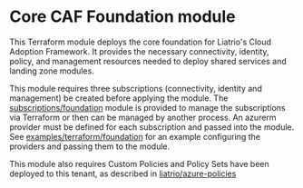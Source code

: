 # Core CAF Foundation module

This Terraform module deploys the core foundation for Liatrio's Cloud Adoption Framework. It provides the necessary connectivity, identity, policy, and management resources needed to deploy shared services and landing zone modules.

This module requires three subscriptions (connectivity, identity and management) be created before applying the module. The [subscriptions/foundation](../../subscriptions/foundation/) module is provided to manage the subscriptions via Terraform or then can be managed by another process. An azurerm provider must be defined for each subscription and passed into the module. See [examples/terraform/foundation](../../examples/terraform/foundation/) for an example configuring the providers and passing them to the module.

This module also requires Custom Policies and Policy Sets have been deployed to this tenant, as described in [liatrio/azure-policies](https://github.com/liatrio/azure-policies)
